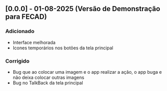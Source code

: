 ## [0.0.0] - 01-08-2025 (Versão de Demonstração para FECAD)
### Adicionado
- Interface melhorada
- Icones temporários nos botões da tela principal

### Corrigido
- Bug que ao colocar uma imagem e o app realizar a ação, o app buga e não deixa colocar outras imagens
- Bug no TalkBack da tela principal
